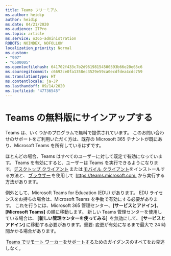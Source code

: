 ```yaml
---
title: Teams フリーミアム
ms.author: heidip
author: heidip
ms.date: 04/21/2020
ms.audience: ITPro
ms.topic: article
ms.service: o365-administration
ROBOTS: NOINDEX, NOFOLLOW
localization_priority: Normal
ms.custom:
- "997"
- "6500005"
ms.openlocfilehash: 641702f433c7b2d96198154500393b66e20e65c6
ms.sourcegitcommit: c6692ce0fa1358ec3529e59ca0ecdfdea4cdc759
ms.translationtype: HT
ms.contentlocale: ja-JP
ms.lasthandoff: 09/14/2020
ms.locfileid: "47736545"
---
```

# <a name="id-like-to-sign-up-for-teams-for-free"></a>Teams の無料版にサインアップする

Teams は、いくつかのプログラムで無料で提供されています。 このお問い合わせのサポートをご利用いただく方は、既存の Microsoft 365 テナントが既にあり、Microsoft Teams を所有しているはずです。

ほとんどの場合、Teams はすべてのユーザーに対して既定で有効になっています。 Teams を有効にすると、ユーザーは Teams を実行できるようになります。[デスクトップ クライアント](https://docs.microsoft.com/MicrosoftTeams/get-clients#desktop-client) または [モバイル クライアント](https://docs.microsoft.com/MicrosoftTeams/get-clients#mobile-clients)をインストールする方法と、 [ブラウザー](https://docs.microsoft.com/MicrosoftTeams/get-clients#web-client) を使用して  <https://teams.microsoft.com.> から実行する方法があります。

例外として、Microsoft Teams for Education (EDU) があります。 EDU ライセンスをお持ちの場合は、Microsoft Teams を手動で有効にする必要があります。 これを行うには、Microsoft 365 管理センター、**[サービスとアドイン]、[Microsoft Teams]** の順に移動します。 新しい Teams 管理センターを使用している場合は、 **[新しい管理センターを使ってみる]**  を無効にして、 **[サービスとアドイン]** に移動する必要があります。重要: 変更が有効になるまで最大で 24 時間かかる場合があります。

 [Teams でリモート ワーカーをサポートする](https://docs.microsoft.com/MicrosoftTeams/support-remote-work-with-teams)ためのガイダンスのすべてをお見逃しなく。

